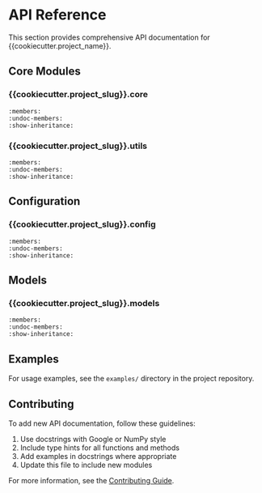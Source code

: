 # API Reference

This section provides comprehensive API documentation for {{cookiecutter.project_name}}.

## Core Modules

### {{cookiecutter.project_slug}}.core

```{automodule} {{cookiecutter.project_slug}}.core
:members:
:undoc-members:
:show-inheritance:
```

### {{cookiecutter.project_slug}}.utils

```{automodule} {{cookiecutter.project_slug}}.utils
:members:
:undoc-members:
:show-inheritance:
```

## Configuration

### {{cookiecutter.project_slug}}.config

```{automodule} {{cookiecutter.project_slug}}.config
:members:
:undoc-members:
:show-inheritance:
```

## Models

### {{cookiecutter.project_slug}}.models

```{automodule} {{cookiecutter.project_slug}}.models
:members:
:undoc-members:
:show-inheritance:
```

## Examples

For usage examples, see the `examples/` directory in the project repository.

## Contributing

To add new API documentation, follow these guidelines:

1. Use docstrings with Google or NumPy style
2. Include type hints for all functions and methods
3. Add examples in docstrings where appropriate
4. Update this file to include new modules

For more information, see the [Contributing Guide](contributing.md).
